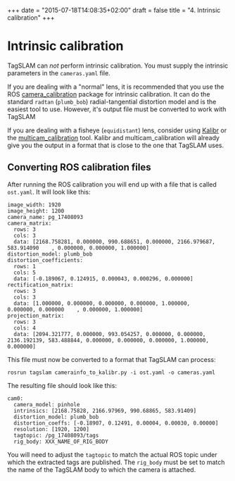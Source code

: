 +++
date = "2015-07-18T14:08:35+02:00"
draft = false
title = "4. Intrinsic calibration"
+++
# Intrinsic calibration
TagSLAM can *not* perform intrinsic calibration. You must supply
the intrinsic parameters in the ``cameras.yaml`` file.

If you are dealing with a "normal" lens, it is recommended that you use the
ROS [camera_calibration](http://wiki.ros.org/camera_calibration)
package for intrinsic calibration. It can do the standard ``radtan``
(``plumb_bob``) radial-tangential distortion model and is the easiest tool to
use. However, it's output file must be converted to work with TagSLAM

If you are dealing with a fisheye (``equidistant``)
lens, consider using  [Kalibr](https://github.com/ethz-asl/kalibr) or the
[multicam_calibration](https://github.com/KumarRobotics/multicam_calibration)
tool. Kalibr and multicam_calibration will already give you the output in a
format that is close to the one that TagSLAM uses.


## Converting ROS calibration files
After running the ROS calibration you will end up with a file that is
called ``ost.yaml``. It will look like this:

    image_width: 1920
    image_height: 1200
    camera_name: pg_17408093
    camera_matrix:
      rows: 3
      cols: 3
      data: [2168.758281, 0.000000, 990.688651, 0.000000, 2166.979687,
    583.914090    , 0.000000, 0.000000, 1.000000]
    distortion_model: plumb_bob
    distortion_coefficients:
      rows: 1
      cols: 5
      data: [-0.189067, 0.124915, 0.000043, 0.000296, 0.000000]
    rectification_matrix:
      rows: 3
      cols: 3
      data: [1.000000, 0.000000, 0.000000, 0.000000, 1.000000,
    0.000000, 0.000000    , 0.000000, 1.000000]
    projection_matrix:
      rows: 3
      cols: 4
      data: [2094.321777, 0.000000, 993.054257, 0.000000, 0.000000, 2136.192139, 583.488844, 0.000000, 0.000000, 0.000000, 1.000000, 0.000000]

This file must now be converted to a format that TagSLAM can process:

    rosrun tagslam camerainfo_to_kalibr.py -i ost.yaml -o cameras.yaml

The resulting file should look like this:

    cam0:
      camera_model: pinhole
      intrinsics: [2168.75828, 2166.97969, 990.68865, 583.91409]
      distortion_model: plumb_bob
      distortion_coeffs: [-0.18907, 0.12491, 0.00004, 0.00030, 0.00000]
      resolution: [1920, 1200]
      tagtopic: /pg_17408093/tags
      rig_body: XXX_NAME_OF_RIG_BODY

You will need to adjust the ``tagtopic`` to match the actual ROS topic
under which the extracted tags are published. The ``rig_body`` must be
set to match the name of the TagSLAM body to which the camera is
attached.
